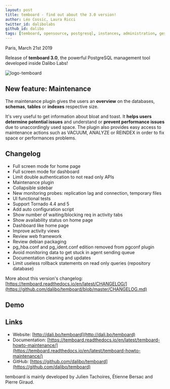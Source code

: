 ```yaml
---
layout: post
title: temboard - find out about the 3.0 version!
author: Léo Cossic, Laura Ricci
twitter_id: dalibolabs
github_id: dalibo
tags: [temboard, opensource, postgresql, instances, administration, gestion, manage, supervision, manager, outil, tool, software, version, 3.0]
---
```


Paris, March 21st 2019

Release of **temboard 3.0**, the powerful PostgreSQL management tool developed inside Dalibo Labs!

<!--MORE-->

![logo-temboard](https://raw.githubusercontent.com/dalibo/blog/gh-pages/img/temboard-bandeau-orange-catchphrase-ombre.png)


## New feature: Maintenance

The maintenance plugin gives the users an **overview** on the databases, **schemas**, **tables** or **indexes** respective size.

It's very useful to get information about bloat and toast. It **helps users determine potential issues** and understand or **prevent performance issues** due to unaccordingly used space. The plugin also provides easy access to maintenance actions such as VACUUM, ANALYZE or REINDEX in order to fix space or performances problems.

## Changelog

   * Full screen mode for home page 
   * Full screen mode for dashboard 
   * Limit double authentication to not read only APIs 
   * Maintenance plugin 
   * Collapsible sidebar 
   * New monitoring probes: replication lag and connection, temporary files 
   * UI functional tests 
   * Support Tornado 4.4 and 5 
   * Add auto configuration script 
   * Show number of waiting/blocking req in activity tabs 
   * Show availability status on home page 
   * Dashboard like home page 
   * Improve activity views 
   * Review web framework 
   * Review debian packaging 
   * pg_hba.conf and pg_ident.conf edition removed from pgconf plugin 
   * Avoid monitoring data to get stuck in agent sending queue 
   * Documentation cleaning and updates 
   * Limit useless rollback statements on read only queries (repository database)
   
More about this version's changelog: [https://temboard.readthedocs.io/en/latest/CHANGELOG/](https://github.com/dalibo/temboard/blob/master/CHANGELOG.md)

## Demo

## Links
  * Website: [http://dali.bo/temboard](http://dali.bo/temboard)
  * Documentation: [https://temboard.readthedocs.io/en/latest/temboard-howto-maintenance/](https://temboard.readthedocs.io/en/latest/temboard-howto-maintenance/)
  * GitHub: [https://github.com/dalibo/temboard](https://github.com/dalibo/temboard)


temboard is mainly developed by Julien Tachoires, Étienne Bersac and Pierre Giraud.

